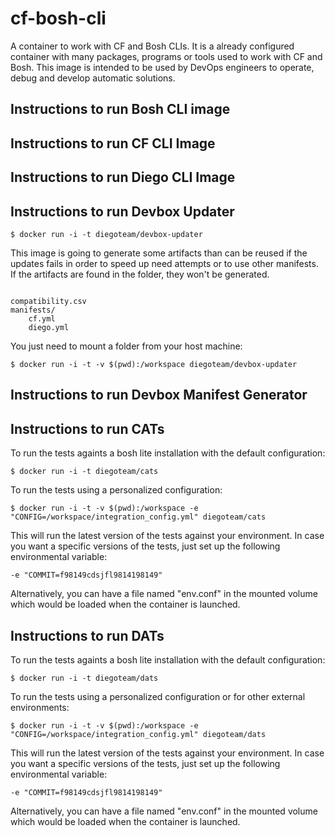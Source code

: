 # cf-bosh-cli
A container to work with CF and Bosh CLIs. It is a already configured container with many packages, programs or tools used to work with CF and Bosh. This image is intended to be used by DevOps engineers to operate, debug and develop automatic solutions. 


## Instructions to run Bosh CLI image

## Instructions to run CF CLI Image 

## Instructions to run Diego CLI Image

## Instructions to run Devbox Updater

```
$ docker run -i -t diegoteam/devbox-updater 

```

This image is going to generate some artifacts than can be reused if the updates fails in order to speed up need attempts or to use other manifests. If the artifacts are found in the folder, they won't be generated. 

```

compatibility.csv
manifests/
	cf.yml
	diego.yml

```

You just need to mount a folder from your host machine: 

```
$ docker run -i -t -v $(pwd):/workspace diegoteam/devbox-updater 

```


## Instructions to run Devbox Manifest Generator 



## Instructions to run CATs

To run the tests againts a bosh lite installation with the default configuration: 

```
$ docker run -i -t diegoteam/cats 

```

To run the tests using a personalized configuration: 

```
$ docker run -i -t -v $(pwd):/workspace -e "CONFIG=/workspace/integration_config.yml" diegoteam/cats 

```

This will run the latest version of the tests against your environment. In case you want a specific versions of the tests, just set up the following environmental variable: 

```
-e "COMMIT=f98149cdsjfl9814198149"
```

Alternatively, you can have a file named "env.conf" in the mounted volume which would be loaded when the container is launched. 


## Instructions to run DATs 

To run the tests againts a bosh lite installation with the default configuration: 

```
$ docker run -i -t diegoteam/dats 

```

To run the tests using a personalized configuration or for other external environments: 

```
$ docker run -i -t -v $(pwd):/workspace -e "CONFIG=/workspace/integration_config.yml" diegoteam/dats 

``` 


This will run the latest version of the tests against your environment. In case you want a specific versions of the tests, just set up the following environmental variable: 

```
-e "COMMIT=f98149cdsjfl9814198149"

```

Alternatively, you can have a file named "env.conf" in the mounted volume which would be loaded when the container is launched. 

